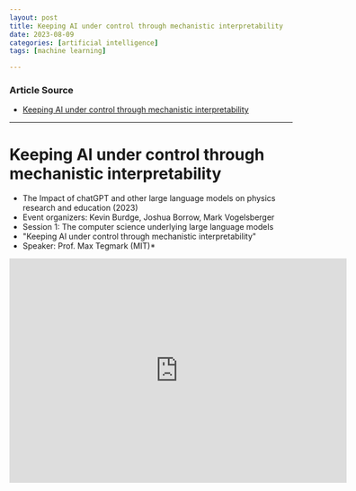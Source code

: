 ```yaml
---
layout: post
title: Keeping AI under control through mechanistic interpretability
date: 2023-08-09
categories: [artificial intelligence]
tags: [machine learning]

---
```


### Article Source

* [Keeping AI under control through mechanistic interpretability](https://www.youtube.com/watch?v=RheZlFj3Zp8)

---

# Keeping AI under control through mechanistic interpretability

* The Impact of chatGPT and other large language models on physics research and education (2023)
* Event organizers:  Kevin Burdge, Joshua Borrow, Mark Vogelsberger
* Session 1: The computer science underlying large language models
* "Keeping AI under control through mechanistic interpretability"
* Speaker: Prof. Max Tegmark (MIT)* 



<iframe width="600" height="400" src="https://www.youtube.com/embed/RheZlFj3Zp8" title="YouTube video player" frameborder="0" allow="accelerometer; autoplay; clipboard-write; encrypted-media; gyroscope; picture-in-picture; web-share" allowfullscreen></iframe>